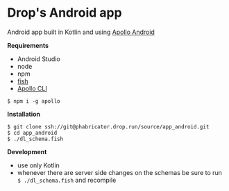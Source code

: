 # Drop's Android app
Android app built in Kotlin and using [Apollo Android](https://www.apollographql.com/docs/android/)

**Requirements**
- Android Studio
- node
- npm
- [fish](https://fishshell.com/)
- [Apollo CLI](https://github.com/apollographql/apollo-cli)
```
$ npm i -g apollo
```

**Installation**
```
$ git clone ssh://git@phabricator.drop.run/source/app_android.git
$ cd app_android
$ ./dl_schema.fish
```

**Development**
- use only Kotlin
- whenever there are server side changes on the schemas be sure to run `$ ./dl_schema.fish` and recompile